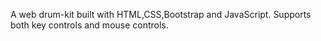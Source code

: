 A web drum-kit  built with HTML,CSS,Bootstrap and JavaScript. 
Supports both key controls and mouse controls.
